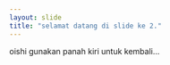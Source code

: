 ```yaml
---
layout: slide
title: "selamat datang di slide ke 2."
---
```

oishi
gunakan panah kiri untuk kembali...
